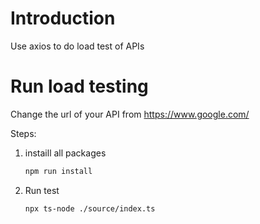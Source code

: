# Introduction 
Use axios to do load test of APIs

# Run load testing
Change the url of your API from https://www.google.com/

Steps:
1. instaill all packages
    ```sh
    npm run install
    ```
2. Run test
    ```sh
    npx ts-node ./source/index.ts
    ```